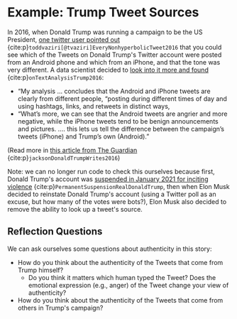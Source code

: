 # Example: Trump Tweet Sources

In 2016, when Donald Trump was running a campaign to be the US President, [one twitter user pointed out](https://twitter.com/tvaziri/status/762005541388378112) {cite:p}`toddvaziri[@tvaziri]EveryNonhyperbolicTweet2016` that you could see which of the Tweets on Donald Trump's Twitter account were posted from an Android phone and which from an iPhone, and that the tone was very different. A data scientist decided to [look into it more and found](http://varianceexplained.org/r/trump-tweets/) {cite:p}`onTextAnalysisTrump2016`:
- “My analysis ... concludes that the Android and iPhone tweets are clearly from different people, “posting during different times of day and using hashtags, links, and retweets in distinct ways,
- “What’s more, we can see that the Android tweets are angrier and more negative, while the iPhone tweets tend to be benign announcements and pictures. .... this lets us tell the difference between the campaign’s tweets (iPhone) and Trump’s own (Android).”

(Read more in [this article from The Guardian](https://www.theguardian.com/media/2016/aug/10/donald-trump-twitter-republican-candidate-android-iphone) {cite:p}`jacksonDonaldTrumpWrites2016`)

Note: we can no longer run code to check this ourselves because first, Donald Trump's account was [suspended in January 2021 for inciting violence](https://blog.twitter.com/en_us/topics/company/2020/suspension) {cite:p}`PermanentSuspensionRealDonaldTrump`, then when Elon Musk decided to reinstate Donald Trump's account (using a Twitter poll as an excuse, but how many of the votes were bots?), Elon Musk also decided to remove the ability to look up a tweet's source.

## Reflection Questions
We can ask ourselves some questions about authenticity in this story:
- How do you think about the authenticity of the Tweets that come from Trump himself?
  - Do you think it matters which human typed the Tweet? Does the emotional expression (e.g., anger) of the Tweet change your view of authenticity?
- How do you think about the authenticity of the Tweets that come from others in Trump's campaign?
